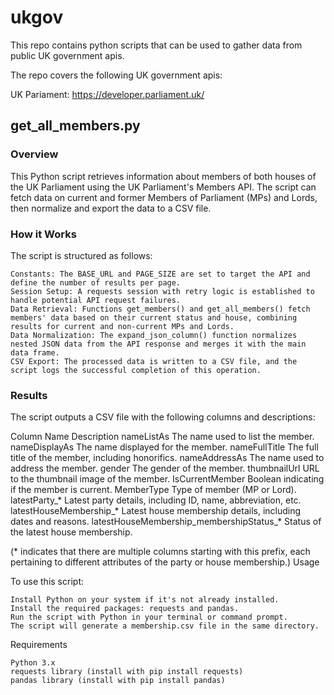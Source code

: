 # ukgov
This repo contains python scripts that can be used to gather data from public UK government apis.

The repo covers the following UK government apis:

UK Pariament: https://developer.parliament.uk/



## get_all_members.py
### Overview

This Python script retrieves information about members of both houses of the UK Parliament using the UK Parliament's Members API. The script can fetch data on current and former Members of Parliament (MPs) and Lords, then normalize and export the data to a CSV file.

### How it Works

The script is structured as follows:

    Constants: The BASE_URL and PAGE_SIZE are set to target the API and define the number of results per page.
    Session Setup: A requests session with retry logic is established to handle potential API request failures.
    Data Retrieval: Functions get_members() and get_all_members() fetch members' data based on their current status and house, combining results for current and non-current MPs and Lords.
    Data Normalization: The expand_json_column() function normalizes nested JSON data from the API response and merges it with the main data frame.
    CSV Export: The processed data is written to a CSV file, and the script logs the successful completion of this operation.

### Results

The script outputs a CSV file with the following columns and descriptions:

Column Name	Description
nameListAs	The name used to list the member.
nameDisplayAs	The name displayed for the member.
nameFullTitle	The full title of the member, including honorifics.
nameAddressAs	The name used to address the member.
gender	The gender of the member.
thumbnailUrl	URL to the thumbnail image of the member.
IsCurrentMember	Boolean indicating if the member is current.
MemberType	Type of member (MP or Lord).
latestParty_*	Latest party details, including ID, name, abbreviation, etc.
latestHouseMembership_*	Latest house membership details, including dates and reasons.
latestHouseMembership_membershipStatus_*	Status of the latest house membership.

(* indicates that there are multiple columns starting with this prefix, each pertaining to different attributes of the party or house membership.)
Usage

To use this script:

    Install Python on your system if it's not already installed.
    Install the required packages: requests and pandas.
    Run the script with Python in your terminal or command prompt.
    The script will generate a membership.csv file in the same directory.

Requirements

    Python 3.x
    requests library (install with pip install requests)
    pandas library (install with pip install pandas)


